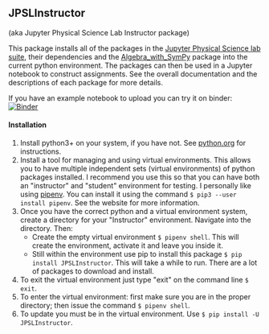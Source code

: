 ## JPSLInstructor
(aka Jupyter Physical Science Lab Instructor package)

This package installs all of the packages in the 
[Jupyter Physical Science lab suite](https://github.com/JupyterPhysSciLab), 
their dependencies and the [Algebra_with_SymPy](https://github.com/gutow/Algebra_with_Sympy)
package into the current python environment. The packages can then be used 
in a Jupyter notebook to construct assignments. See the overall 
documentation and the descriptions of each package for more details.

If you have an example notebook to upload you can try it on binder:
[![Binder](https://mybinder.org/badge_logo.svg)](https://mybinder.org/v2/gh/JupyterPhysSciLab/JPSLInstructor.git/HEAD?urlpath=/tree/)

#### Installation
1. Install python3+ on your system, if you have not. See 
   [python.org](https://python.org) for instructions.
1. Install a tool for managing and using virtual environments. This 
   allows you to have multiple independent sets (virtual environments)
   of python packages installed. I recommend you use this so
   that you can have both an "instructor" and "student" environment for
   testing. I personally like using
   [pipenv](https://pipenv.pypa.io/en/latest/). You can install it using
   the command `$ pip3 --user install pipenv`. See the website for more
   information.
1. Once you have the correct python and a virtual environment system,
   create a directory for your "Instructor" environment. Navigate into
   the directory. Then:
   * Create the empty virtual environment `$ pipenv shell`. This will
    create the environment, activate it and leave you inside it.
   * Still within the environment use pip to install this package
    `$ pip install JPSLInstructor`. This will take a while to run. There
     are a lot of packages to download and install.
1. To exit the virtual environment just type "exit" on the command line
   `$ exit`.
1. To enter the virtual environment: first make sure you are in the proper 
   directory; then issue the command `$ pipenv shell`.
1. To update you must be in the virtual environment. Use 
   `$ pip install -U JPSLInstructor`.
